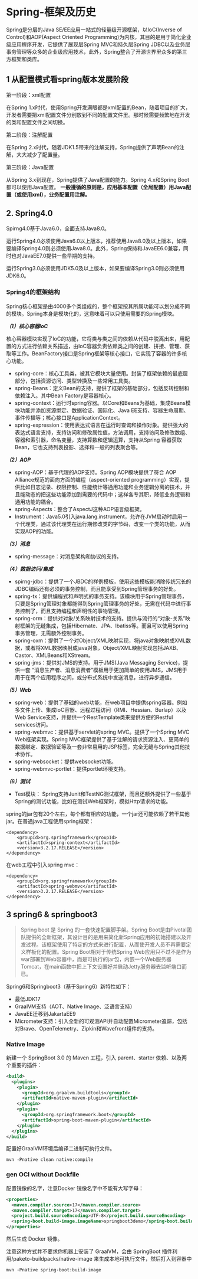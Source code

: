 # Spring-框架及历史

Spring是分层的Java SE/EE应用一站式的轻量级开源框架，以IoC(Inverse of Control)和AOP(Aspect Oriented Programming)为内核，其目的是用于简化企业级应用程序开发，它提供了展现层Spring MVC和持久层Spring JDBC以及业务层事务管理等众多的企业级应用技术，此外，Spring整合了开源世界里众多的第三方框架和类库。

## 1 从配置模式看spring版本发展阶段

第一阶段：xml配置

在Spring 1.x时代，使用Spring开发满眼都是xml配置的Bean，随着项目的扩大，开发者需要把xml配置文件分别放到不同的配置文件里。那时候需要频繁地在开发的类和配置文件之间切换。

第二阶段：注解配置

在Spring 2.x时代，随着JDK1.5带来的注解支持，Spring提供了声明Bean的注解，大大减少了配置量。

第三阶段：Java配置

从Spring 3.x到现在，Spring提供了Java配置的能力。Spring 4.x和Spring Boot都可以使用Java配置。 **一般遵循的原则是，应用基本配置（全局配置）用Java配置（或使用xml），业务配置用注解。**

## 2. Spring4.0

Spirng4.0基于Java6.0，全面支持Java8.0。

运行Spring4.0必须使用Java6.0以上版本，推荐使用Java8.0及以上版本，如果要编译Spring4.0则必须使用Java8.0。此外，Spring保持和JavaEE6.0兼容，同时也对JavaEE7.0提供一些早期的支持。

运行Spring3.0必须使用JDK5.0及以上版本，如果要编译Spring3.0则必须使用JDK6.0。

### Spring4的框架结构

Spring核心框架是由4000多个类组成的，整个框架按其所属功能可以划分成不同的模块。Spring本身是模块化的，这意味着可以只使用需要的Spring模块。

***（1）核心容器IoC***

核心容器模块实现了IoC的功能，它将类与类之间的依赖从代码中脱离出来，用配置的方式进行依赖关系描述，由IoC容器负责依赖类之间的创建、拼接、管理、获取等工作。BeanFactory接口是Spring框架等核心接口，它实现了容器的许多核心功能。

* spring-core：核心工具类，被其它模块大量使用。封装了框架依赖的最底层部分，包括资源访问、类型转换及一些常用工具类。
* spring-Beans：定义Bean的支持，提供了框架的基础部分，包括反转控制和依赖注入。其中Bean Factory是容器核心。
* spring-context：运行时spring容器。以Core和Beans为基础，集成Beans模块功能并添加资源绑定、数据验证、国际化、Java EE支持、容器生命周期、事件传播等；核心接口是ApplicationContext。
* spring-expression：使用表达式语言在运行时查询和操作对象。提供强大的表达式语言支持，支持访问和修改属性值，方法调用，支持访问及修改数组、容器和索引器，命名变量，支持算数和逻辑运算，支持从Spring 容器获取Bean，它也支持列表投影、选择和一般的列表聚合等。

***（2）AOP***

* spring-AOP：基于代理的AOP支持。Spring AOP模块提供了符合 AOP Alliance规范的面向方面的编程（aspect-oriented programming）实现，提供比如日志记录、权限控制、性能统计等通用功能和业务逻辑分离的技术，并且能动态的把这些功能添加到需要的代码中；这样各专其职，降低业务逻辑和通用功能的耦合。
* spring-Aspects：整合了AspectJ这种AOP语言级框架。
* Instrument：Java5.0引入java.lang.instrument，允许在JVM启动时启用一个代理类，通过该代理类在运行期修改类的字节码，改变一个类的功能，从而实现AOP的功能。

***（3）消息***

* spring-message：对消息架构和协议的支持。

***（4）数据访问/集成***

* spirng-jdbc：提供了一个JBDC的样例模板，使用这些模板能消除传统冗长的JDBC编码还有必须的事务控制，而且能享受到Spring管理事务的好处。
* spring-tx：提供编程式和声明式的事务支持。该模块用于Spring管理事务，只要是Spring管理对象都能得到Spring管理事务的好处，无需在代码中进行事务控制了，而且支持编程和声明性的事物管理。
* spring-orm：提供对对象/关系映射技术的支持。提供与流行的“对象-关系”映射框架的无缝集成，包括Hibernate、JPA、Ibatiss等。而且可以使用Spring事务管理，无需额外控制事务。
* spring-oxm：提供了一个对Object/XML映射实现，将java对象映射成XML数据，或者将XML数据映射成java对象，Object/XML映射实现包括JAXB、Castor、XMLBeans和XStream。
* spring-jms：提供对JMS的支持。用于JMS(Java Messaging Service)，提供一套 “消息生产者、消息消费者”模板用于更加简单的使用JMS，JMS用于用于在两个应用程序之间，或分布式系统中发送消息，进行异步通信。

***（5）Web***

* spring-web：提供了基础的web功能，在web项目中提供spring容器。例如多文件上传、集成IoC容器、远程过程访问（RMI、Hessian、Burlap）以及Web Service支持，并提供一个RestTemplate类来提供方便的Restful services访问。
* spring-webmvc：提供基于servlet的spring MVC。提供了一个Spring MVC Web框架实现。Spring MVC框架提供了基于注解的请求资源注入、更简单的数据绑定、数据验证等及一套非常易用的JSP标签，完全无缝与Spring其他技术协作。
* spring-websocket：提供websocket功能。
* spring-webmvc-portlet：提供portlet环境支持。

***（6）测试***

* Test模块： Spring支持Junit和TestNG测试框架，而且还额外提供了一些基于Spring的测试功能，比如在测试Web框架时，模拟Http请求的功能。

spring的jar包有20个左右，每个都有相应的功能，一个jar还可能依赖了若干其他jar。在普通java工程使用spring框架：

```
<dependency>
    <groupId>org.springframework</groupId>
    <artifactId>spring-context</artifactId>
    <version>3.2.17.RELEASE</version>
</dependency>
```

在web工程中引入spring mvc：

```
<dependency>
    <groupId>org.springframework</groupId>
    <artifactId>spring-webmvc</artifactId>
    <version>3.2.17.RELEASE</version>
</dependency>
```

## 3 spring6 & springboot3

> Spring boot 是 Spring 的一套快速配置脚手架。Spring Boot是由Pivotal团队提供的全新框架，其设计目的是用来简化新Spring应用的初始搭建以及开发过程。该框架使用了特定的方式来进行配置，从而使开发人员不再需要定义样板化的配置。Spring Boot相对于传统Spring Web应用只不过不是作为war部署到Web容器中，而是可执行的jar包，内嵌一个Web服务器Tomcat，在main函数中把上下文设置好并启动Jetty服务器去监听端口而已。

Spring6和Springboot3（基于Spring6）新特性如下：

* 最低JDK17
* GraalVM支持（AOT、Native Image、泛语言支持）
* JavaEE迁移到JakartaEE9
* Micrometer支持：引入全新的可观测API并自动配置Micrometer追踪，包括对Brave、OpenTelemetry、Zipkin和Wavefront组件的支持。

### Native Image

新建一个 SpringBoot 3.0 的 Maven 工程，引入 parent、starter 依赖、以及两个重要的插件：

```pom.xml
<build>
  <plugins>
    <plugin>
      <groupId>org.graalvm.buildtools</groupId>
      <artifactId>native-maven-plugin</artifactId>
    </plugin>
    <plugin>
      <groupId>org.springframework.boot</groupId>
      <artifactId>spring-boot-maven-plugin</artifactId>
    </plugin>
  </plugins>
</build>
```

配置好GraalVM环境后编译二进制可执行文件。

```shell
mvn -Pnative clean native:compile
```

### gen OCI without Dockfile

配置镜像的名字，注意Docker 镜像名字中不能有大写字母：

```xml
<properties>
  <maven.compiler.source>17</maven.compiler.source>
  <maven.compiler.target>17</maven.compiler.target>
  <project.build.sourceEncoding>UTF-8</project.build.sourceEncoding>
  <spring-boot.build-image.imageName>springboot3demo</spring-boot.build-image.imageName>
</properties>
```

然后生成 Docker 镜像。

注意这种方式并不要求你机器上安装了 GraalVM，会由 SpringBoot 插件利用/paketo-buildpacks/native-image 来生成本地可执行文件，然后打入到容器中

```shell
mvn -Pnative spring-boot:build-image
```
